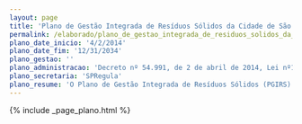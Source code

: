 ```yaml
---
layout: page
title: 'Plano de Gestão Integrada de Resíduos Sólidos da Cidade de São Paulo'
permalink: /elaborado/plano_de_gestao_integrada_de_residuos_solidos_da_cidade_de_sao_paulo
plano_date_inicio: '4/2/2014'
plano_date_fim: '12/31/2034'
plano_gestao: ''
plano_administracao: 'Decreto nº 54.991, de 2 de abril de 2014, Lei nº12.305/2010'
plano_secretaria: 'SPRegula'
plano_resume: 'O Plano de Gestão Integrada de Resíduos Sólidos (PGIRS)  é um dos mais importantes instrumentos da Política Nacional de Resíduos Sólidos. Estabelece, para todos os atores envolvidos com os resíduos sólidos (produtores de mercadorias que geram resíduos nas fases de produção, consumo e pós-consumo, comerciantes, distribuidores, importadores, prestadores de serviço público ou privado de manejo de resíduos sólidos e consumidores), a partir da situação atual da gestão dos resíduos sólidos, como se pretende atuar para atingir, em determinado período temporal, os objetivos da Política. A diretriz fundamental que norteia o Plano é a observação da seguinte ordem de prioridade: não geração, redução, reutilização, reciclagem, tratamento dos resíduos sólidos e disposição final ambientalmente adequada apenas dos rejeitos. '
---
```

<div>
{% include _page_plano.html %}
</div>
